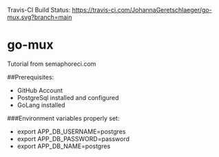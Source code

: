 Travis-CI Build Status: https://travis-ci.com/JohannaGeretschlaeger/go-mux.svg?branch=main

# go-mux

Tutorial from semaphoreci.com

##Prerequisites:

- GitHub Account
- PostgreSql installed and configured
- GoLang installed

###Environment variables properly set:
- export APP_DB_USERNAME=postgres
- export APP_DB_PASSWORD=password
- export APP_DB_NAME=postgres
